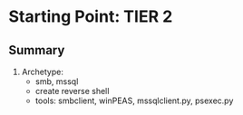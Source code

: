 # Starting Point: TIER 2

## Summary

1. Archetype:
    - smb, mssql
    - create reverse shell
    - tools: smbclient, winPEAS, mssqlclient.py, psexec.py
